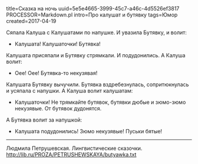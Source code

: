title=Сказка на ночь
uuid=5e5e4665-3999-45c7-a46c-4d5526ef3817
PROCESSOR=Markdown.pl
intro=Про калушат и бутявку
tags=Юмор
created=2017-04-19

Сяпала Калуша с Калушатами по напушке. И увазила Бутявку, и волит:

- Калушата! Калушаточки! Бутявка!

Калушата присяпали и Бутявку стрямкали. И подудонились.
А Калуша волит:

- Оее! Оее! Бутявка-то некузявая!

Калушата Бутявку вычучили.
Бутявка вздребезнулась, сопритюкнулась и усяпала с напушки.
А Калуша волит калушатам:

- Калушаточки! Не трямкайте бутявок, бутявки дюбые и зюмо-зюмо некузявые. От бутявок дудонятся.

А Бутявка волит за напушкой:

- Калушата подудонились! Зюмо некузявые! Пуськи бятые!

* * *

Людмила Петрушевская. Лингвистические сказочки.  
<http://lib.ru/PROZA/PETRUSHEWSKAYA/butyawka.txt>
